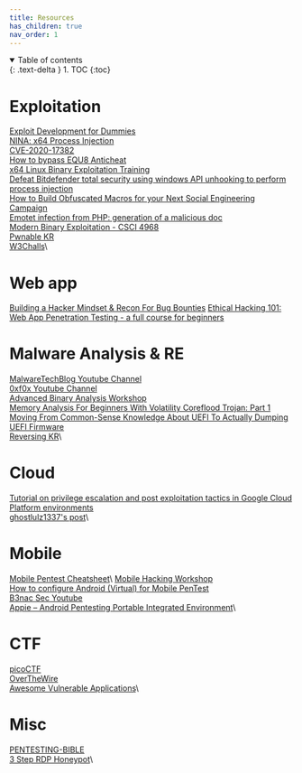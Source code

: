 ```yaml
---
title: Resources
has_children: true
nav_order: 1
---
```


<details open markdown="block">
  <summary>
    Table of contents
  </summary>
  {: .text-delta }
1. TOC
{:toc}
</details>




# Exploitation
[Exploit Development for Dummies](https://youtu.be/c7H1W4BmZ6g)\
[NINA: x64 Process Injection](https://undev.ninja/nina-x64-process-injection/)\
[CVE-2020-17382](https://github.com/uf0o/CVE-2020-17382/blob/master/win10/win10_1709_CVE-2020-17382.c)\
[How to bypass EQU8 Anticheat](https://guidedhacking.com/threads/how-to-bypass-equ8-anticheat.16132/)\
[x64 Linux Binary Exploitation Training](https://www.youtube.com/watch?v=gxU3e7GbC-M)\
[Defeat Bitdefender total security using windows API unhooking to perform process injection](https://shells.systems/defeat-bitdefender-total-security-using-windows-api-unhooking-to-perform-process-injection/)\
[How to Build Obfuscated Macros for your Next Social Engineering Campaign](https://blog.focal-point.com/how-to-build-obfuscated-macros-for-your-next-social-engineering-campaign)\
[Emotet infection from PHP: generation of a malicious doc](https://andpalmier.github.io/posts/emotet-php-maldoc/)\
[Modern Binary Exploitation - CSCI 4968](https://github.com/RPISEC/MBE)\
[Pwnable KR](http://pwnable.kr/)\
[W3Challs](https://w3challs.com/)\


# Web app 
[Building a Hacker Mindset & Recon For Bug Bounties](https://drive.google.com/file/d/1bYx_asG1LCbYaCv70SaVBrPxRa4g-WTH/view)
[Ethical Hacking 101: Web App Penetration Testing - a full course for beginners](https://youtu.be/2_lswM1S264)

# Malware Analysis & RE
[MalwareTechBlog Youtube Channel](https://www.youtube.com/c/MalwareTechBlog/videos)\
[0xf0x Youtube Channel](https://www.youtube.com/channel/UCCnZXAoXRb6GDLjuFo0dmIg)\
[Advanced Binary Analysis Workshop](https://gitlab.com/gavz/advanced-binary-analysis)\
[Memory Analysis For Beginners With Volatility Coreflood Trojan: Part 1](https://medium.com/@davidschiff_35251/memory-analysis-for-beginners-with-volatility-coreflood-trojan-part-1-89981433eeb6)\
[Moving From Common-Sense Knowledge About UEFI To Actually Dumping UEFI Firmware](https://labs.sentinelone.com/moving-from-common-sense-knowledge-about-uefi-to-actually-dumping-uefi-firmware/)\
[Reversing KR](http://reversing.kr/)\

# Cloud
[Tutorial on privilege escalation and post exploitation tactics in Google Cloud Platform environments](https://about.gitlab.com/blog/2020/02/12/plundering-gcp-escalating-privileges-in-google-cloud-platform/)\
[ghostlulz1337's post](https://twitter.com/ghostlulz1337/status/1314262418441338881?s=20)\

# Mobile
[Mobile Pentest Cheatsheet](https://github.com/whb224117/MobileApp-Pentest-Cheatsheet)\ 
[Mobile Hacking Workshop](https://twitter.com/B3nac/status/1317185026677641218?s=20)\
[How to configure Android (Virtual) for Mobile PenTest](https://securityboulevard.com/2020/09/how-to-configure-android-virtual-for-mobile-pentest/)\
[B3nac Sec Youtube](https://www.youtube.com/channel/UCeSBNDhEqcQSfeR8LEcD-NA)\
[Appie – Android Pentesting Portable Integrated Environment](https://manifestsecurity.com/appie/)\

# CTF
[picoCTF](https://picoctf.org/)\
[OverTheWire](https://overthewire.org/wargames/)\
[Awesome Vulnerable Applications](https://github.com/vavkamil/awesome-vulnerable-apps)\

# Misc
[PENTESTING-BIBLE](https://github.com/blaCCkHatHacEEkr/PENTESTING-BIBLE)\
[3 Step RDP Honeypot](https://medium.com/pythonic-forensics/3-step-rdp-honeypot-step-3-build-the-bot-c6552fab1740)\
